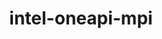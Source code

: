 ---
title: "intel-oneapi-mpi"
layout: cache
categories: [package, develop]
meta: {"versions": ["2021.14.1"], "compilers": ["gcc@=12.4.0", "oneapi@=2024.1.0", "oneapi@=2024.2.1"], "oss": ["amzn2", "ubuntu22.04"], "platforms": ["linux"], "targets": ["x86_64_v3", "x86_64_v4"], "stacks": ["aws-pcluster-x86_64_v4", "e4s-oneapi", "root"], "num_specs": 5, "num_specs_by_stack": {"aws-pcluster-x86_64_v4": 4, "root": 5, "e4s-oneapi": 1}}
spec_details: [{"hash": "kdseh2xtzmzmvt3iwngszyetdg7w7scy", "compiler": "gcc@=12.4.0", "versions": ["2021.14.1"], "os": "amzn2", "platform": "linux", "target": "x86_64_v3", "variants": ["build_system=generic", "~classic-names", "+envmods", "+external-libfabric", "+generic-names", "~ilp64"], "stacks": ["aws-pcluster-x86_64_v4", "root"], "size": "-", "tarball": "https://binaries.spack.io/develop/build_cache/linux-amzn2-x86_64_v3/gcc-12.4.0/intel-oneapi-mpi-2021.14.1/linux-amzn2-x86_64_v3-gcc-12.4.0-intel-oneapi-mpi-2021.14.1-kdseh2xtzmzmvt3iwngszyetdg7w7scy.spack"}, {"hash": "jq4ddefol74ltgj4eohacncgzm2lxg44", "compiler": "oneapi@=2024.1.0", "versions": ["2021.14.1"], "os": "amzn2", "platform": "linux", "target": "x86_64_v3", "variants": ["build_system=generic", "~classic-names", "+envmods", "+external-libfabric", "+generic-names", "~ilp64"], "stacks": ["aws-pcluster-x86_64_v4", "root"], "size": "-", "tarball": "https://binaries.spack.io/develop/build_cache/linux-amzn2-x86_64_v3/oneapi-2024.1.0/intel-oneapi-mpi-2021.14.1/linux-amzn2-x86_64_v3-oneapi-2024.1.0-intel-oneapi-mpi-2021.14.1-jq4ddefol74ltgj4eohacncgzm2lxg44.spack"}, {"hash": "kfg6o332mogfjpkmic7bvd244uopn2au", "compiler": "gcc@=12.4.0", "versions": ["2021.14.1"], "os": "amzn2", "platform": "linux", "target": "x86_64_v4", "variants": ["build_system=generic", "~classic-names", "+envmods", "+external-libfabric", "+generic-names", "~ilp64"], "stacks": ["aws-pcluster-x86_64_v4", "root"], "size": "-", "tarball": "https://binaries.spack.io/develop/build_cache/linux-amzn2-x86_64_v4/gcc-12.4.0/intel-oneapi-mpi-2021.14.1/linux-amzn2-x86_64_v4-gcc-12.4.0-intel-oneapi-mpi-2021.14.1-kfg6o332mogfjpkmic7bvd244uopn2au.spack"}, {"hash": "s5ztcfof4seeav2cihj7jp26zh3kophl", "compiler": "oneapi@=2024.1.0", "versions": ["2021.14.1"], "os": "amzn2", "platform": "linux", "target": "x86_64_v4", "variants": ["build_system=generic", "~classic-names", "+envmods", "+external-libfabric", "+generic-names", "~ilp64"], "stacks": ["aws-pcluster-x86_64_v4", "root"], "size": "-", "tarball": "https://binaries.spack.io/develop/build_cache/linux-amzn2-x86_64_v4/oneapi-2024.1.0/intel-oneapi-mpi-2021.14.1/linux-amzn2-x86_64_v4-oneapi-2024.1.0-intel-oneapi-mpi-2021.14.1-s5ztcfof4seeav2cihj7jp26zh3kophl.spack"}, {"hash": "vu7j5ysnuu42nueeqtpjheedgxctq6yu", "compiler": "oneapi@=2024.2.1", "versions": ["2021.14.1"], "os": "ubuntu22.04", "platform": "linux", "target": "x86_64_v3", "variants": ["build_system=generic", "~classic-names", "+envmods", "~external-libfabric", "~generic-names", "~ilp64"], "stacks": ["e4s-oneapi", "root"], "size": "-", "tarball": "https://binaries.spack.io/develop/build_cache/linux-ubuntu22.04-x86_64_v3/oneapi-2024.2.1/intel-oneapi-mpi-2021.14.1/linux-ubuntu22.04-x86_64_v3-oneapi-2024.2.1-intel-oneapi-mpi-2021.14.1-vu7j5ysnuu42nueeqtpjheedgxctq6yu.spack"}]
---